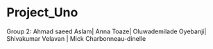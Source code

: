 # Project_Uno
Group 2: Ahmad saeed Aslam| Anna Toaze| Oluwademilade Oyebanji| Shivakumar Velavan | Mick Charbonneau-dinelle
